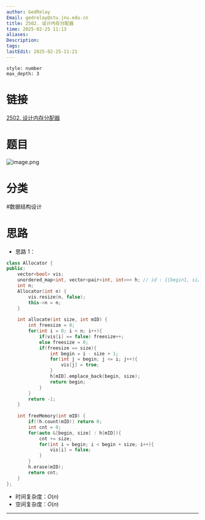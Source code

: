 ```yaml
---
author: GedRelay
Email: gedrelay@stu.jnu.edu.cn
title: 2502. 设计内存分配器
time: 2025-02-25 11:13
aliases: 
Description: 
tags: 
lastEdit: 2025-02-25-11:21
---
```


```toc
style: number
max_depth: 3
```

# 链接
[2502. 设计内存分配器](https://leetcode.cn/problems/design-memory-allocator/) 

# 题目
![image.png](https://ged-pic-bed.oss-cn-guangzhou.aliyuncs.com/img/202502251113137.png)


# 分类
#数据结构设计 

# 思路
- 思路 1：


```cpp
class Allocator {
public:
    vector<bool> vis;
    unordered_map<int, vector<pair<int, int>>> h; // id : {{begin1, size1}, {begin2, size2}, ...}
    int n;
    Allocator(int n) {
        vis.resize(n, false);
        this->n = n;
    }
    
    int allocate(int size, int mID) {
        int freesize = 0;
        for(int i = 0; i < n; i++){
            if(vis[i] == false) freesize++;
            else freesize = 0;
            if(freesize == size){
                int begin = i - size + 1;
                for(int j = begin; j <= i; j++){
                    vis[j] = true;
                }
                h[mID].emplace_back(begin, size);
                return begin;
            }
        }
        return -1;
    }
    
    int freeMemory(int mID) {
        if(!h.count(mID)) return 0;
        int cnt = 0;
        for(auto &[begin, size] : h[mID]){
            cnt += size;
            for(int i = begin; i < begin + size; i++){
                vis[i] = false;
            }
        }
        h.erase(mID);
        return cnt;
    }
};
```


- 时间复杂度：${O\left( n \right)  }$ 
- 空间复杂度：${O\left( n \right)  }$ 


---

